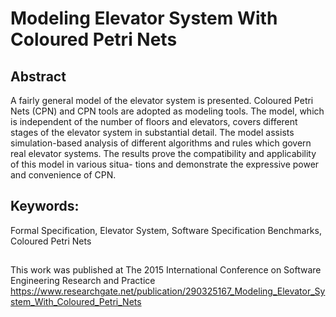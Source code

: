 # Modeling Elevator System With Coloured Petri Nets

## Abstract
A fairly general model of the elevator system is presented. Coloured Petri Nets (CPN) and CPN tools are adopted as modeling tools. The model, which is independent of the number of floors and elevators, covers different stages of the elevator system in substantial detail. The model assists simulation-based analysis of different algorithms and rules which govern real elevator systems. The results prove the compatibility and applicability of this model in various situa- tions and demonstrate the expressive power and convenience of CPN.

## Keywords: 
Formal Specification, Elevator System, Software Specification Benchmarks, Coloured Petri Nets
 
##
This work was published at The 2015 International Conference on Software Engineering Research and Practice
https://www.researchgate.net/publication/290325167_Modeling_Elevator_System_With_Coloured_Petri_Nets
